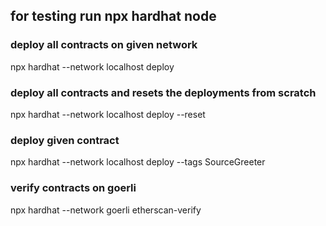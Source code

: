 ## for testing run npx hardhat node

### deploy all contracts on given network

npx hardhat --network localhost deploy

### deploy all contracts and resets the deployments from scratch

npx hardhat --network localhost deploy --reset

### deploy given contract

npx hardhat --network localhost deploy --tags SourceGreeter

### verify contracts on goerli

npx hardhat --network goerli etherscan-verify
